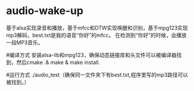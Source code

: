 # audio-wake-up
基于alsa实现录音和播放，基于mfcc和DTW实现唤醒和识别，基于mpg123实现mp3解码，best.txt是我的语音“你好”的mfcc。
在检测到“你好”的时候，会播放一段MP3音乐。

#编译方式
安装alsa-lib和mpg123，确保动态链接库和头文件可以被编译器找到，然后cmake .& make & make install.

#运行方式
./audio_test（确保同一文件夹下有best.txt,程序里写的mp3路径可以被找到。）

